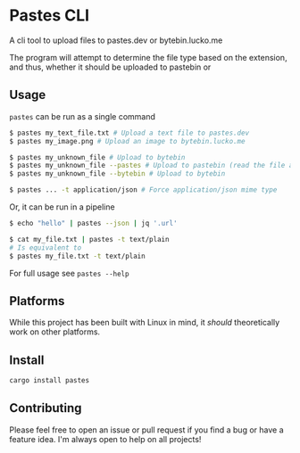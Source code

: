 # Pastes CLI

A cli tool to upload files to pastes.dev or bytebin.lucko.me

The program will attempt to determine the file type based on the
extension, and thus, whether it should be uploaded to pastebin or 

## Usage

`pastes` can be run as a single command

```sh
$ pastes my_text_file.txt # Upload a text file to pastes.dev
$ pastes my_image.png # Upload an image to bytebin.lucko.me

$ pastes my_unknown_file # Upload to bytebin
$ pastes my_unknown_file --pastes # Upload to pastebin (read the file as plaintext)
$ pastes my_unknown_file --bytebin # Upload to bytebin

$ pastes ... -t application/json # Force application/json mime type
```

Or, it can be run in a pipeline

```sh
$ echo "hello" | pastes --json | jq '.url'
```

```sh
$ cat my_file.txt | pastes -t text/plain
# Is equivalent to
$ pastes my_file.txt -t text/plain
```

For full usage see `pastes --help`

## Platforms

While this project has been built with Linux in mind, it _should_
theoretically work on other platforms.

## Install

```sh
cargo install pastes
```

## Contributing

Please feel free to open an issue or pull request if you find a bug or
have a feature idea.  I'm always open to help on all projects!

